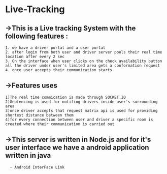# Live-Tracking
  ## ->This is a Live tracking System with the following features :
    1. we have a driver portal and a user portal
    2. after login from both user and driver server pools their real time location after every 2 sec
    3. On the interface when user clicks on the check availability button all the driver under user's limited area gets a conformation request
    4. once user accepts their communication starts
    
 ## ->Features uses
    1)The real time commication is made through SOCKET.IO
    2)Geofencing is used for notifing drivers inside user's surrounding area
    3)once driver accepts that request matrix api is used for providing shortest distance between them
    4)for every connection between user and driver a specific room is created where their communication is carried out
    
 ## ->This server is written in Node.js and for it's user interface we have a android application written in java
      - Android InterFace Link
   

